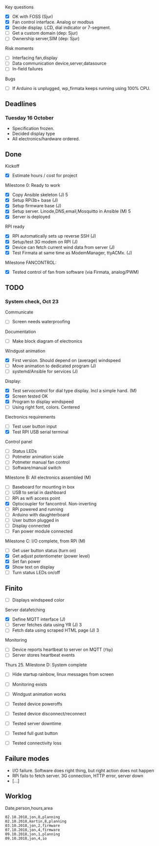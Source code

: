 
Key questions

- [x] OK with FOSS (Sjur)
- [x] Fan control interface. Analog or modbus
- [x] Decide display. LCD, dial indicator or 7-segment.
- [ ] Get a custom domain (dep: Sjur)
- [ ] Ownership server,SIM (dep: Sjur)

Risk moments

- [ ] Interfacing fan,display
- [ ] Data communication device,server,datasource
- [ ] In-field failures

Bugs

- [ ] If Arduino is unplugged, wp_firmata keeps running using 100% CPU.

## Deadlines


### Tuesday 16 October
- Specification frozen.
- Decided display type
- All electronics/hardware ordered.

## Done

Kickoff

- [x] Estimate hours / cost for project

Milestone 0: Ready to work

- [x] Copy Ansible skeleton (J) 5
- [x] Setup RPi3b+ base (J)
- [x] Setup firmware base (J)
- [x] Setup server. Linode,DNS,email,Mosquitto in Ansible (M) 5
- [x] Server is deployed

RPI ready

- [x] RPI automatically sets up reverse SSH (J)
- [x] Setup/test 3G modem on RPI (J)
- [x] Device can fetch current wind data from server (J)
- [x] Test Firmata at same time as ModemManager, ttyACMx. (J)

Milestone FANCONTROL:

- [x] Tested control of fan from software (via Firmata, analog/PWM) 

## TODO

### System check, Oct 23

Communicate

- [ ] Screen needs waterproofing

Documentation

- [ ] Make block diagram of electronics

Windgust animation

- [x] First version. Should depend on (average) windspeed
- [ ] Move animation to dedicated program (J)
- [ ] systemd/Ansible for services (J)

Display:

- [x] Test servocontrol for dial type display. Incl a simple hand. (M)
- [x] Screen tested OK
- [x] Program to display windspeed
- [ ] Using right font, colors. Centered

Electronics requirements

- [ ] Test user button input
- [x] Test RPI USB serial terminal

Control panel

- [ ] Status LEDs
- [ ] Potmeter animation scale
- [ ] Potmeter manual fan control
- [ ] Software/manual switch

Milestone B: All electronics assembled (M)

- [ ] Baseboard for mounting in box
- [ ] USB to serial in dashboard
- [ ] RPi as wifi access point
- [x] Optocoupler for fancontrol. Non-inverting
- [ ] RPi powered and running
- [ ] Arduino with daughterboard
- [ ] User button plugged in
- [ ] Display connected
- [ ] Fan power module connected

Milestone C: I/O complete, from RPi (M)

- [ ] Get user button status (turn on)
- [x] Get adjust potentiometer (power level)
- [x] Set fan power
- [x] Show text on display
- [ ] Turn status LEDs on/off

## Finito

- [ ] Displays windspeed color

Server datafetching

- [x] Define MQTT interface (J)
- [ ] Server fetches data using YR (J) 3
- [ ] Fetch data using scraped HTML page (J) 3

Monitoring

- [ ] Device reports heartbeat to server on MQTT (`fbp`)
- [ ] Server stores heartbeat events

Thurs 25.
Milestone D: System complete

- [ ] Hide startup rainbow, linux messages from screen
- [ ] Monitoring exists
- [ ] Windgust animation works
- [ ] Tested device poweroffs
- [ ] Tested device disconnect/reconnect
- [ ] Tested server downtime
- [ ] Tested full gust button
- [ ] Tested connectivity loss


## Failure modes

- I/O failure. Software does right thing, but right action does not happen
- RPi fails to fetch server. 3G connection, HTTP error, server down
- [...]

## Worklog

Date,person,hours,area

    02.10.2018,jon,8,planning
    02.10.2018,martin,8,planning
    03.10.2018,jon,2,firmware
    07.10.2018,jon,4,firmware
    09.10.2018,jon,1,planning
    09.10.2018,jon,4,io



